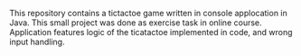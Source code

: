 This repository contains a tictactoe game written in console applocation in Java. This small project was done as exercise task in online course.
Application features logic of the ticatactoe implemented in code, and wrong input handling.
